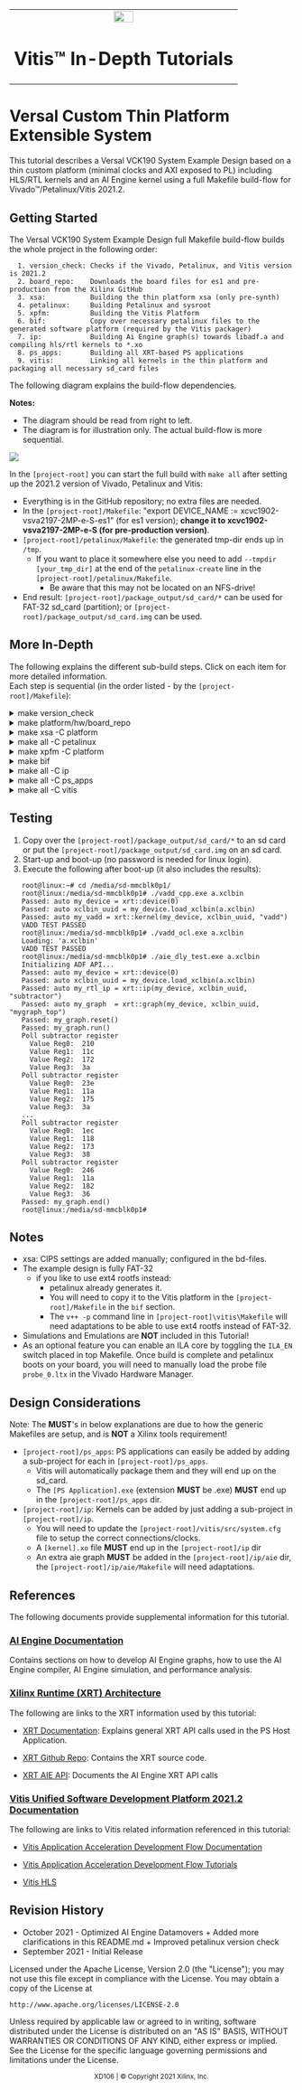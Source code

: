 <table width="100%">
 <tr width="100%">
    <td align="center"><img src="https://www.xilinx.com/content/dam/xilinx/imgs/press/media-kits/corporate/xilinx-logo.png" width="30%"/><h1>Vitis™ In-Depth Tutorials</h1>
    </td>
 </tr>
</table>

# Versal Custom Thin Platform Extensible System
This tutorial describes a Versal VCK190 System Example Design based on a thin custom platform (minimal clocks and AXI exposed to PL) including HLS/RTL kernels and an AI Engine kernel using a full Makefile build-flow for Vivado™/Petalinux/Vitis 2021.2.

## Getting Started
The Versal VCK190 System Example Design full Makefile build-flow builds the whole project in the following order:
```
  1. version_check: Checks if the Vivado, Petalinux, and Vitis version is 2021.2
  2. board_repo:    Downloads the board files for es1 and pre-production from the Xilinx GitHub 
  3. xsa:           Building the thin platform xsa (only pre-synth)
  4. petalinux:     Building Petalinux and sysroot
  5. xpfm:          Building the Vitis Platform
  6. bif:           Copy over necessary petalinux files to the generated software platform (required by the Vitis packager)
  7. ip:            Building Ai Engine graph(s) towards libadf.a and compiling hls/rtl kernels to *.xo
  8. ps_apps:       Building all XRT-based PS applications
  9. vitis:         Linking all kernels in the thin platform and packaging all necessary sd_card files
```
The following diagram explains the build-flow dependencies.

**Notes:**
 - The diagram should be read from right to left.
 - The diagram is for illustration only. The actual build-flow is more sequential.
<img src="./documentation/readme_files/Design_dependencies.svg">

In the `[project-root]` you can start the full build with `make all` after setting up the 2021.2 version of Vivado, Petalinux and Vitis:
  - Everything is in the GitHub repository; no extra files are needed.
  - In the `[project-root]/Makefile`: "export DEVICE_NAME := xcvc1902-vsva2197-2MP-e-S-es1" (for es1 version); **change it to xcvc1902-vsva2197-2MP-e-S (for pre-production version)**.
  - `[project-root]/petalinux/Makefile`: the generated tmp-dir ends up in `/tmp`. 
    - If you want to place it somewhere else you need to add `--tmpdir [your_tmp_dir]` at the end of the `petalinux-create` line in the `[project-root]/petalinux/Makefile`. 
      - Be aware that this may not be located on an NFS-drive! 
  - End result: `[project-root]/package_output/sd_card/*` can be used for FAT-32 sd_card (partition); or `[project-root]/package_output/sd_card.img` can be used.

## More In-Depth
The following explains the different sub-build steps. Click on each item for more detailed information.  
Each step is sequential (in the order listed - by the `[project-root]/Makefile`): 

<details>
 <summary> make version_check </summary>
 
 -  Checks if the Vivado, Petalinux, and Vitis versions are 2021.2.
 
</details>
<details>
 <summary> make platform/hw/board_repo </summary>
 
 - Retrieves all es1 and pre-production board files from the Xilinx GitHub.
 
</details>
<details>
 <summary> make xsa -C platform </summary>
 
`[project-root]/platform` Directory/file structure:
| Directory/file      | Description                                             
| --------------------|--------------------------------------------------------------
| Makefile            | The platform xsa/xpfm Makefile                                  
| hw/*                | The hardware platform Makefile and sources

 - Builds the output file needed for Petalinux and Vitis software platform creation -> `[project-root]/platform/hw/build/vck190_thin.xsa`.
 - After this step you could open the platform blockdesign in Vivado for review
 
</details>
<details>
  <summary> make all -C petalinux </summary>

`[project-root]/petalinux` Directory/file structure:
| Directory/file      | Description                                             
| --------------------|--------------------------------------------------------------
| Makefile            | The Petalinux Makefile                                  
| src/config          | A script used to exchange/add petalinux configuration items
| src/device-tree/*   | Some device-tree changes needed for VCK190              
| src/boot_custom.bif | bif file needed to have a correct BOOT.BIN in the Vitis packager   

 - Builds all required Petalinux images which end up in `[project-root]/petalinux/linux/images/linux`.
 - It also builds a `sysroot` which ends up in `[project-root]/petalinux/sysroot` (needed for `[project-root]/ps_apps` build).
 
</details>
<details>
  <summary> make xpfm -C platform </summary>

`[project-root]/platform` Directory/file structure:
| Directory/file      | Description                                             
| --------------------|--------------------------------------------------------------
| Makefile            | The platform xsa/xpfm Makefile                                  
| sw/*                | The Vitis platform Makefile and sources

 - Builds the output files needed for ip and Vitis -> `[project-root]/platform/sw/build/vck190_thin/export/vck190_thin/vck190_thin.xpfm` and some generated subfolders.
 
</details>
<details>
  <summary> make bif </summary>

 - Copies over some Petalinux-generated files to the software platform. These are necessary for a correct Vitis-build.
 
</details>
<details>
  <summary> make all -C ip </summary>
 
`[project-root]/ip` Directory/file structure:
| Directory/file      | Description                                             
| --------------------|--------------------------------------------------------------
| Makefile            | The ip generic Makefile; it automatically searches for sub-projects to build                             
| aie/*               | aie "datamover" kernel Makefile and sources
| counter/*           | free-running RTL "counter" kernel Makefile and sources that feeds the aie "datamover" kernel
| subtractor/*        | Managed RTL "subtractor" kernel Makefile and sources that measures the delay between the counter-input and the aie-output
| vadd/*              | XRT-controlled HLS "vadd" kernel Makefile and sources

 - Builds the output files needed for Vitis linker -> `[project-root]/ip/aie/libadf.a` and `[project-root]/ip/*.xo`
 - Kernel structure/flow:
    - vadd is a separate kernel
    - counter -> aie "datamover" -> subtractor
    
</details>
<details>
  <summary> make all -C ps_apps </summary>

`[project-root]/ps_apps` Directory/file structure:
| Directory/file      | Description                                             
| --------------------|---------------------------------------------------------
| Makefile            | The ps_apps generic Makefile; it automatically searches for sub-projects to build
| aie_dly_test/*      | PS XRT Application - using the native XRT API - Makefile and sources that measures the delay between counter-input and aie-output
| vadd_cpp/*          | PS XRT Application - using the native XRT API - Makefile and sources that checks out the vadd kernel
| vadd_ocl/*          | PS XRT Application - using the opencl XRT API - Makefile and sources that checks out the vadd kernel

 - Builds the output files needed for vitis packager -> `[project-root]/ps_apps/*.exe`
 
</details>
<details>
  <summary> make all -C vitis </summary>

`[project-root]/vitis` Directory/file structure:
| Directory/file      | Description                                             
| --------------------|---------------------------------------------------------
| Makefile            | The Vitis generic Makefile for linker and packager
| src/system.cfg      | Vitis connection and clock configuration needed for Vitis linker

 - Runs the Vitis linker and packager
 - The output of the Vitis packager ends up in `[project-root]/package_output`
   - `[project-root]/package_output/sd_card.img` or you find all FAT-32 files in `[project-root]/package_output/sd_card/*`
 - All other files can be ignored; they are an output from the Vitis packager and are unused
 - After this step you could open the full blockdesign (platform extended with all kernels) in Vivado for review
 
</details>

## Testing
 1. Copy over the `[project-root]/package_output/sd_card/*` to an sd card or put the `[project-root]/package_output/sd_card.img` on an sd card.
 2. Start-up and boot-up (no password is needed for linux login).
 3. Execute the following after boot-up (it also includes the results):
 ```
    root@linux:~# cd /media/sd-mmcblk0p1/
    root@linux:/media/sd-mmcblk0p1# ./vadd_cpp.exe a.xclbin
    Passed: auto my_device = xrt::device(0)
    Passed: auto xclbin_uuid = my_device.load_xclbin(a.xclbin)
    Passed: auto my_vadd = xrt::kernel(my_device, xclbin_uuid, "vadd")
    VADD TEST PASSED
    root@linux:/media/sd-mmcblk0p1# ./vadd_ocl.exe a.xclbin
    Loading: 'a.xclbin'
    VADD TEST PASSED
    root@linux:/media/sd-mmcblk0p1# ./aie_dly_test.exe a.xclbin
    Initializing ADF API...
    Passed: auto my_device = xrt::device(0)
    Passed: auto xclbin_uuid = my_device.load_xclbin(a.xclbin)
    Passed: auto my_rtl_ip = xrt::ip(my_device, xclbin_uuid, "subtractor")
    Passed: auto my_graph  = xrt::graph(my_device, xclbin_uuid, "mygraph_top")
    Passed: my_graph.reset()
    Passed: my_graph.run()
    Poll subtractor register
      Value Reg0:  210
      Value Reg1:  11c
      Value Reg2:  172
      Value Reg3:  3a
    Poll subtractor register
      Value Reg0:  23e
      Value Reg1:  11a
      Value Reg2:  175
      Value Reg3:  3a
    ...
    Poll subtractor register
      Value Reg0:  1ec
      Value Reg1:  118
      Value Reg2:  173
      Value Reg3:  38
    Poll subtractor register
      Value Reg0:  246
      Value Reg1:  11a
      Value Reg2:  182
      Value Reg3:  36
    Passed: my_graph.end()
    root@linux:/media/sd-mmcblk0p1#
  ```

## Notes
  - xsa: CIPS settings are added manually; configured in the bd-files.
  - The example design is fully FAT-32 
    - if you like to use ext4 rootfs instead: 
      - petalinux already generates it.
      - You will need to copy it to the Vitis platform in the `[project-root]/Makefile` in the `bif` section.
      - The `v++ -p` command line in `[project-root]\vitis\Makefile` will need adaptations to be able to use ext4 rootfs instead of FAT-32.
  - Simulations and Emulations are **NOT** included in this Tutorial! 
  - As an optional feature you can enable an ILA core 
    by toggling the `ILA_EN` switch placed in top Makefile. Once build is complete and petalinux boots on your board, you will need to 
    manually load the probe file `probe_0.ltx` in the Vivado Hardware Manager.

## Design Considerations
  Note: The **MUST**'s in below explanations are due to how the generic Makefiles are setup, and is **NOT** a Xilinx tools requirement!
  - `[project-root]/ps_apps`: PS applications can easily be added by adding a sub-project for each in `[project-root]/ps_apps`.
    - Vitis will automatically package them and they will end up on the sd_card.
    - The `[PS Application].exe` (extension **MUST** be .exe) **MUST** end up in the `[project-root]/ps_apps` dir.
  - `[project-root]/ip`: Kernels can be added by just adding a sub-project in `[project-root]/ip`.
    - You will need to update the `[project-root]/vitis/src/system.cfg` file to setup the correct connections/clocks.
    - A `[kernel].xo` file **MUST** end up in the `[project-root]/ip` dir
    - An extra aie graph **MUST** be added in the `[project-root]/ip/aie` dir, the `[project-root]/ip/aie/Makefile` will need adaptations.

## References
The following documents provide supplemental information for this tutorial.

### [AI Engine Documentation](https://www.xilinx.com/html_docs/xilinx2021_1/vitis_doc/yii1603912637443.html)
Contains sections on how to develop AI Engine graphs, how to use the AI Engine compiler, AI Engine simulation, and performance analysis.

### [Xilinx Runtime (XRT) Architecture](https://xilinx.github.io/XRT/master/html/index.html)
The following are links to the XRT information used by this tutorial: 

* [XRT Documentation](https://xilinx.github.io/XRT/master/html/index.html): Explains general XRT API calls used in the PS Host Application. 

* [XRT Github Repo](https://github.com/Xilinx/XRT): Contains the XRT source code. 

* [XRT AIE API](https://github.com/Xilinx/XRT/blob/master/src/runtime_src/core/include/experimental/xrt_aie.h): Documents the AI Engine XRT API calls

### [Vitis Unified Software Development Platform 2021.2 Documentation](https://www.xilinx.com/html_docs/xilinx2021_1/vitis_doc/index.html)
The following are links to Vitis related information referenced in this tutorial:

* [Vitis Application Acceleration Development Flow Documentation](https://www.xilinx.com/html_docs/xilinx2021_1/vitis_doc/kme1569523964461.html)

* [Vitis Application Acceleration Development Flow Tutorials](https://github.com/Xilinx/Vitis-Tutorials)

* [Vitis HLS](https://www.xilinx.com/html_docs/xilinx2021_1/vitis_doc/irn1582730075765.html)

## Revision History
* October 2021 - Optimized AI Engine Datamovers + Added more clarifications in this README.md + Improved petalinux version check
* September 2021 - Initial Release

 
Licensed under the Apache License, Version 2.0 (the "License");
you may not use this file except in compliance with the License.
You may obtain a copy of the License at

    http://www.apache.org/licenses/LICENSE-2.0

Unless required by applicable law or agreed to in writing, software
distributed under the License is distributed on an "AS IS" BASIS,
WITHOUT WARRANTIES OR CONDITIONS OF ANY KIND, either express or implied.
See the License for the specific language governing permissions and
limitations under the License.

<p align="center"><sup>XD106 | © Copyright 2021 Xilinx, Inc.</sup></p>
